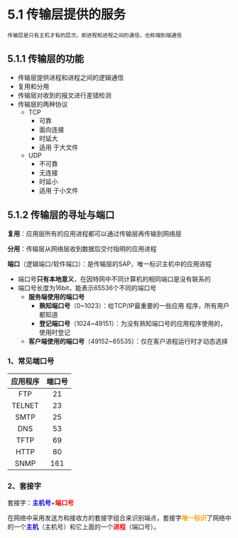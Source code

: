 # 5.1 传输层提供的服务



```admonish
传输层是只有主机才有的层次，即进程和进程之间的通信，也称端到端通信
```



## 5.1.1 传输层的功能

- 传输层提供进程和进程之间的逻辑通信
- 复用和分用
- 传输层对收到的报文进行差错检测
- 传输层的两种协议
  - TCP
    - 可靠
    - 面向连接
    - 时延大
    - 适用 于大文件
  - UDP
    - 不可靠
    - 无连接
    - 时延小
    - 适用 于小文件

## 5.1.2 传输层的寻址与端口

**复用**：应用层所有的应用进程都可以通过传输层再传输到网络层

**分用**：传输层从网络层收到数据后交付指明的应用进程



**端口**（逻辑端口/软件端口）：是传输层的SAP，唯一标识主机中的应用进程

- 端口号**只有本地意义**，在因特网中不同计算机的相同端口是没有联系的
- 端口号长度为16bit，能表示65536个不同的端口号
  - **服务端使用的端口号**
    - **熟知端口号**（0~1023）：给TCP/IP最重要的一些应用 程序，所有用户都知道
    - **登记端口号**（1024~49151）：为没有熟知端口号的应用程序使用的，使用时登记
  - **客户端使用的端口号**（49152~65535）：仅在客户进程运行时才动态选择

### 1、常见端口号

| 应用程序 | 端口号 |
| :------: | :----: |
|   FTP    |   21   |
|  TELNET  |   23   |
|   SMTP   |   25   |
|   DNS    |   53   |
|   TFTP   |   69   |
|   HTTP   |   80   |
|   SNMP   |  161   |

### 2、套接字

套接字：<font color=blue>**主机号**</font>+<font color=red>**端口号**</font>

在网络中采用发送方和接收方的套接字组合来识别端点，套接字<font color=orange>**唯一标识**</font>了网络中的一个<font color=blue>**主机**</font>（主机号）和它上面的一个<font color=red>**进程**</font>（端口号）。

